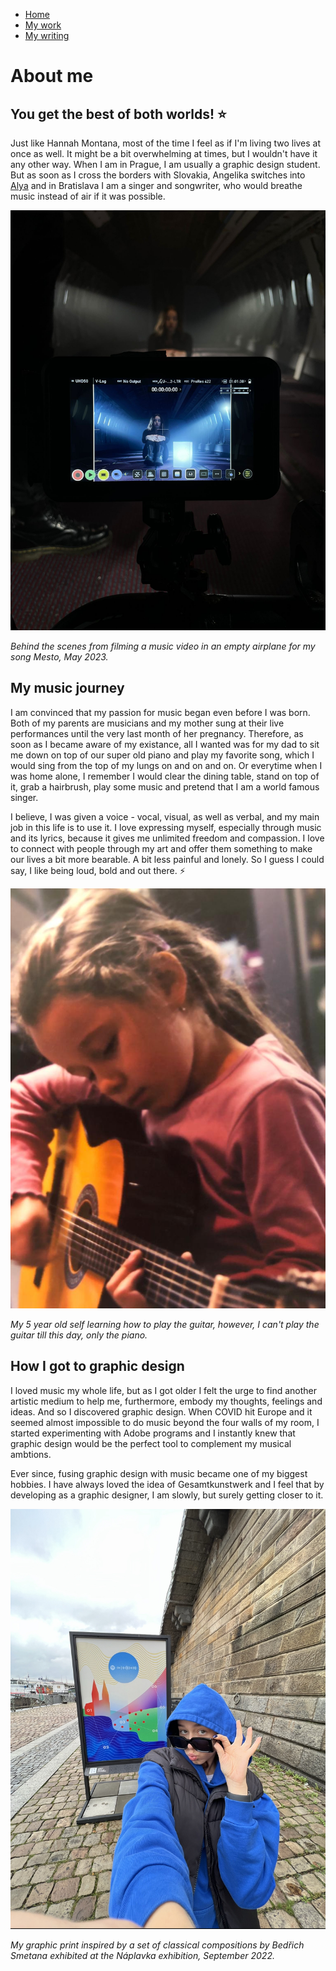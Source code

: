 - [Home](index.md)
- [My work](work.md)
- [My writing](writing.md)

# About me

## You get the best of both worlds! ⭐️

Just like Hannah Montana, most of the time I feel as if I'm living two lives at once as well. It might be a bit overwhelming at times, but I wouldn't have it any other way. When I am in Prague, I am usually a graphic design student. But as soon as I cross the borders with Slovakia, Angelika switches into [Alya](https://open.spotify.com/artist/39OL7XofJjgzDzCSP3AdhB?si=EqEqRlUCS9OEscCKxavl9A) and in Bratislava I am a singer and songwriter, who would breathe music instead of air if it was possible.

![me-behind-a-camera](images/girl-behind-camera.jpg)

_Behind the scenes from filming a music video in an empty airplane for my song Mesto, May 2023._

## My music journey

I am convinced that my passion for music began even before I was born. Both of my parents are musicians and my mother sung at their live performances until the very last month of her pregnancy. Therefore, as soon as I became aware of my existance, all I wanted was for my dad to sit me down on top of our super old piano and play my favorite song, which I would sing from the top of my lungs on and on and on. Or everytime when I was home alone, I remember I would clear the dining table, stand on top of it, grab a hairbrush, play some music and pretend that I am a world famous singer.

I believe, I was given a voice - vocal, visual, as well as verbal, and my main job in this life is to use it. I love expressing myself, especially through music and its lyrics, because it gives me unlimited freedom and compassion. I love to connect with people through my art and offer them something to make our lives a bit more bearable. A bit less painful and lonely. So I guess I could say, I like being loud, bold and out there. ⚡️


![little-me](images/little-girl-guitar.jpg)

_My 5 year old self learning how to play the guitar, however, I can't play the guitar till this day, only the piano._

## How I got to graphic design

I loved music my whole life, but as I got older I felt the urge to find another artistic medium to help me, furthermore, embody my thoughts, feelings and ideas. And so I discovered graphic design. When COVID hit Europe and it seemed almost impossible to do music beyond the four walls of my room, I started experimenting with Adobe programs and I instantly knew that graphic design would be the perfect tool to complement my musical ambtions. 

Ever since, fusing graphic design with music became one of my biggest hobbies. I have always loved the idea of Gesamtkunstwerk and I feel that by developing as a graphic designer, I am slowly, but surely getting closer to it.

![naplavka](images/naplavka.jpg)

_My graphic print inspired by a set of classical compositions by Bedřich Smetana exhibited at the Náplavka exhibition, September 2022._
